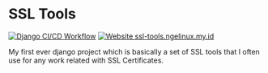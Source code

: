 # SSL Tools

[![Django CI/CD Workflow](https://github.com/annahri/ssl-tools/actions/workflows/ci.yaml/badge.svg)](https://github.com/annahri/ssl-tools/actions/workflows/ci.yaml)
[![Website ssl-tools.ngelinux.my.id](https://img.shields.io/website-up-down-green-red/http/shields.io.svg)](https://ssl-tools.ngelinux.my.id)

My first ever django project which is basically a set of SSL tools that I often use for any work related with SSL Certificates.
